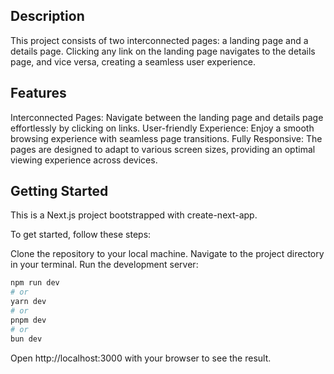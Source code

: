 
## Description
This project consists of two interconnected pages: a landing page and a details page. Clicking any link on the landing page navigates to the details page, and vice versa, creating a seamless user experience.


## Features
Interconnected Pages: Navigate between the landing page and details page effortlessly by clicking on links.
User-friendly Experience: Enjoy a smooth browsing experience with seamless page transitions.
Fully Responsive: The pages are designed to adapt to various screen sizes, providing an optimal viewing experience across devices.


## Getting Started
This is a Next.js project bootstrapped with create-next-app.

To get started, follow these steps:

Clone the repository to your local machine.
Navigate to the project directory in your terminal.
Run the development server:
```bash
npm run dev
# or
yarn dev
# or
pnpm dev
# or
bun dev
```
Open http://localhost:3000 with your browser to see the result.
